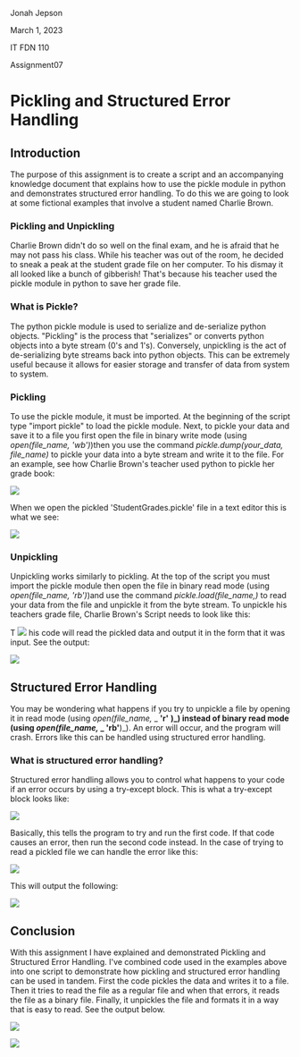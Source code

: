Jonah Jepson

March 1, 2023

IT FDN 110

Assignment07

# Pickling and Structured Error Handling

## Introduction

The purpose of this assignment is to create a script and an accompanying knowledge document that explains how to use the pickle module in python and demonstrates structured error handling. To do this we are going to look at some fictional examples that involve a student named Charlie Brown.

### Pickling and Unpickling

Charlie Brown didn't do so well on the final exam, and he is afraid that he may not pass his class. While his teacher was out of the room, he decided to sneak a peak at the student grade file on her computer. To his dismay it all looked like a bunch of gibberish! That's because his teacher used the pickle module in python to save her grade file.


### What is Pickle?

The python pickle module is used to serialize and de-serialize python objects. "Pickling" is the process that "serializes" or converts python objects into a byte stream (0's and 1's). Conversely, unpickling is the act of de-serializing byte streams back into python objects. This can be extremely useful because it allows for easier storage and transfer of data from system to system.

### Pickling

To use the pickle module, it must be imported. At the beginning of the script type "import pickle" to load the pickle module. Next, to pickle your data and save it to a file you first open the file in binary write mode (using _open(file\_name, 'wb')_)then you use the command _pickle.dump(your\_data, file\_name)_ to pickle your data into a byte stream and write it to the file. For an example, see how Charlie Brown's teacher used python to pickle her grade book:

![](RackMultipart20230302-1-jwzwc0_html_c2b0c1b57e7e2f37.png)

When we open the pickled 'StudentGrades.pickle' file in a text editor this is what we see:

![](RackMultipart20230302-1-jwzwc0_html_8a16138dfcf2f00c.png)

### Unpickling

Unpickling works similarly to pickling. At the top of the script you must import the pickle module then open the file in binary read mode (using _open(file\_name, 'rb')_)and use the command _pickle.load(file\_name,)_ to read your data from the file and unpickle it from the byte stream. To unpickle his teachers grade file, Charlie Brown's Script needs to look like this:

T ![](RackMultipart20230302-1-jwzwc0_html_15bd2effbca8e995.png) his code will read the pickled data and output it in the form that it was input. See the output:

![](RackMultipart20230302-1-jwzwc0_html_1353ed02a928367d.png)

## Structured Error Handling

You may be wondering what happens if you try to unpickle a file by opening it in read mode (using _open(file\_name,_ _ **'r'** __)_) instead of binary read mode (using _open(file\_name,_ _ **'rb'**__)_). An error will occur, and the program will crash. Errors like this can be handled using structured error handling.

### What is structured error handling?

Structured error handling allows you to control what happens to your code if an error occurs by using a try-except block. This is what a try-except block looks like:

![](RackMultipart20230302-1-jwzwc0_html_ca300c3ecfd8dd53.png)

Basically, this tells the program to try and run the first code. If that code causes an error, then run the second code instead. In the case of trying to read a pickled file we can handle the error like this:

![](RackMultipart20230302-1-jwzwc0_html_5d9ca3d572347bc4.png)

This will output the following:

![](RackMultipart20230302-1-jwzwc0_html_87e5c5c31a94d5ca.png)

## Conclusion

With this assignment I have explained and demonstrated Pickling and Structured Error Handling. I've combined code used in the examples above into one script to demonstrate how pickling and structured error handling can be used in tandem. First the code pickles the data and writes it to a file. Then it tries to read the file as a regular file and when that errors, it reads the file as a binary file. Finally, it unpickles the file and formats it in a way that is easy to read. See the output below.

 ![](RackMultipart20230302-1-jwzwc0_html_1e0f43c79e685231.png)

![](RackMultipart20230302-1-jwzwc0_html_b50c90731b41a271.png)
